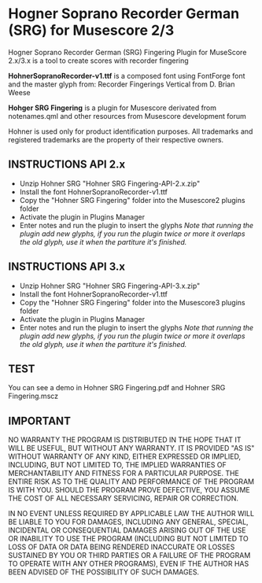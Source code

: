 # Hogner Soprano Recorder German (SRG) for Musescore 2/3
Hogner Soprano Recorder German (SRG) Fingering Plugin for MuseScore 2.x/3.x is a tool to create scores with recorder fingering

**HohnerSopranoRecorder-v1.ttf** is a composed font using FontForge font and the master glyph from:
Recorder Fingerings Vertical from D. Brian Weese

**Hohger SRG Fingering** is a plugin for Musescore derivated from notenames.qml and other resources from Musescore
development forum

Hohner is used only for product identification purposes.
All trademarks and registered trademarks are the property of their respective owners.

## INSTRUCTIONS API 2.x
- Unzip Hohner SRG "Hohner SRG Fingering-API-2.x.zip"
- Install the font HohnerSopranoRecorder-v1.ttf
- Copy the "Hohner SRG Fingering" folder into the Musescore2 plugins folder
- Activate the plugin in Plugins Manager
- Enter notes and run the plugin to insert the glyphs
*Note that running the plugin add new glyphs, if you run the plugin twice or more it overlaps the old glyph, use it when the partiture it's finished.*

## INSTRUCTIONS API 3.x
- Unzip Hohner SRG "Hohner SRG Fingering-API-3.x.zip"
- Install the font HohnerSopranoRecorder-v1.ttf
- Copy the "Hohner SRG Fingering" folder into the Musescore3 plugins folder
- Activate the plugin in Plugins Manager
- Enter notes and run the plugin to insert the glyphs
*Note that running the plugin add new glyphs, if you run the plugin twice or more it overlaps the old glyph, use it when the partiture it's finished.*

## TEST
You can see a demo in Hohner SRG Fingering.pdf and Hohner SRG Fingering.mscz

## IMPORTANT
NO WARRANTY
THE PROGRAM IS DISTRIBUTED IN THE HOPE THAT IT WILL BE USEFUL, BUT WITHOUT ANY WARRANTY. IT IS PROVIDED "AS IS" WITHOUT WARRANTY OF ANY KIND, EITHER EXPRESSED OR IMPLIED, INCLUDING, BUT NOT LIMITED TO,
THE IMPLIED WARRANTIES OF MERCHANTABILITY AND FITNESS FOR A PARTICULAR PURPOSE. THE ENTIRE RISK AS TO THE QUALITY AND PERFORMANCE OF THE PROGRAM IS WITH YOU. SHOULD THE PROGRAM PROVE DEFECTIVE,
YOU ASSUME THE COST OF ALL NECESSARY SERVICING, REPAIR OR CORRECTION.

IN NO EVENT UNLESS REQUIRED BY APPLICABLE LAW THE AUTHOR WILL BE LIABLE TO YOU FOR DAMAGES, INCLUDING ANY GENERAL,
SPECIAL, INCIDENTAL OR CONSEQUENTIAL DAMAGES ARISING OUT OF THE USE OR INABILITY TO USE THE PROGRAM
(INCLUDING BUT NOT LIMITED TO LOSS OF DATA OR DATA BEING RENDERED INACCURATE OR LOSSES SUSTAINED BY YOU OR THIRD PARTIES
OR A FAILURE OF THE PROGRAM TO OPERATE WITH ANY OTHER PROGRAMS), EVEN IF THE AUTHOR HAS BEEN ADVISED OF THE POSSIBILITY
OF SUCH DAMAGES.
